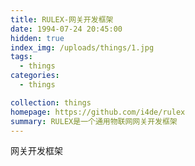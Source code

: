 ```yaml
---
title: RULEX-网关开发框架
date: 1994-07-24 20:45:00
hidden: true
index_img: /uploads/things/1.jpg
tags:
  - things
categories:
  - things

collection: things
homepage: https://github.com/i4de/rulex
summary: RULEX是一个通用物联网网关开发框架
---
```

网关开发框架
<!-- more -->
